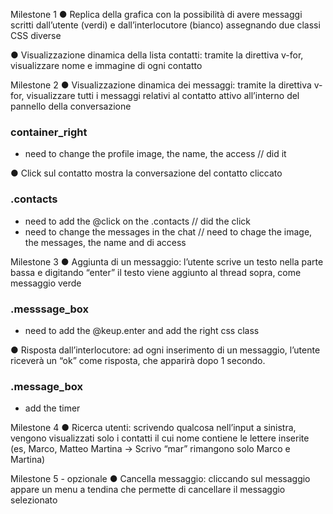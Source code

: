 Milestone 1
● Replica della grafica con la possibilità di avere messaggi scritti dall’utente (verdi) e
dall’interlocutore (bianco) assegnando due classi CSS diverse

● Visualizzazione dinamica della lista contatti: tramite la direttiva v-for, visualizzare
nome e immagine di ogni contatto


Milestone 2
● Visualizzazione dinamica dei messaggi: tramite la direttiva v-for, visualizzare tutti i
messaggi relativi al contatto attivo all’interno del pannello della conversazione

### container_right
- need to change the profile image, the name, the access // did it

● Click sul contatto mostra la conversazione del contatto cliccato
### .contacts
- need to add the @click on the .contacts                // did the click
- need to change the messages in the chat                // need to chage the image, the messages, the name and di access


Milestone 3
● Aggiunta di un messaggio: l’utente scrive un testo nella parte bassa e digitando
“enter” il testo viene aggiunto al thread sopra, come messaggio verde
### .messsage_box
- need to add the @keup.enter and add the right css class

● Risposta dall’interlocutore: ad ogni inserimento di un messaggio, l’utente riceverà
un “ok” come risposta, che apparirà dopo 1 secondo.
### .message_box
- add the timer


Milestone 4
● Ricerca utenti: scrivendo qualcosa nell’input a sinistra, vengono visualizzati solo i
contatti il cui nome contiene le lettere inserite (es, Marco, Matteo Martina -> Scrivo
“mar” rimangono solo Marco e Martina)


Milestone 5 - opzionale
● Cancella messaggio: cliccando sul messaggio appare un menu a tendina che
permette di cancellare il messaggio selezionato